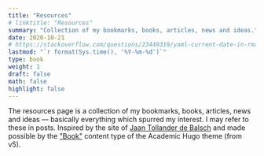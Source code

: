 ```yaml
---
title: "Resources"
# linktitle: "Resources"
summary: "Collection of my bookmarks, books, articles, news and ideas."
date: 2020-10-21
# https://stackoverflow.com/questions/23449319/yaml-current-date-in-rmarkdown
lastmod: "`r format(Sys.time(), '%Y-%m-%d')`"
type: book
weight: 1
draft: false
math: false
highlight: false
---
```


The resources page is a collection of my bookmarks, books, articles, news and ideas — basically everything which spurred my interest. I may refer to these in posts. Inspired by the site of [Jaan Tollander de Balsch](https://jaantollander.com/) and made possible by the ["Book"](https://wowchemy.com/docs/managing-content/#create-a-course-or-book) content type of the Academic Hugo theme (from v5).
